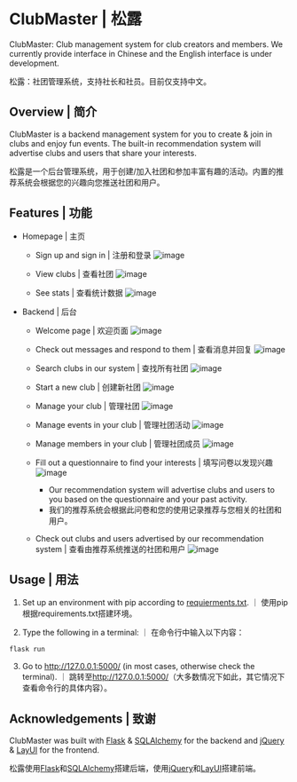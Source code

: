 # ClubMaster | 松露

ClubMaster: Club management system for club creators and members. We currently provide interface in Chinese and the English interface is under development.

松露：社团管理系统，支持社长和社员。目前仅支持中文。

## Overview | 简介

ClubMaster is a backend management system for you to create & join in clubs and enjoy fun events. The built-in recommendation system will advertise clubs and users that share your interests.

松露是一个后台管理系统，用于创建/加入社团和参加丰富有趣的活动。内置的推荐系统会根据您的兴趣向您推送社团和用户。

## Features | 功能

- Homepage | 主页

  - Sign up and sign in | 注册和登录
    ![image](readme_imgs/homepage.png)

  - View clubs | 查看社团
    ![image](readme_imgs/view_clubs.png)

  - See stats | 查看统计数据
    ![image](readme_imgs/see_stats.png)

- Backend | 后台

  - Welcome page | 欢迎页面
    ![image](readme_imgs/backend_welcome.png)

  - Check out messages and respond to them | 查看消息并回复
    ![image](readme_imgs/messages.png)

  - Search clubs in our system | 查找所有社团
    ![image](readme_imgs/search_club.png)

  - Start a new club | 创建新社团
    ![image](readme_imgs/create_club.png)

  - Manage your club | 管理社团
    ![image](readme_imgs/manage_club.png)

  - Manage events in your club | 管理社团活动
    ![image](readme_imgs/manage_events.png)

  - Manage members in your club | 管理社团成员
    ![image](readme_imgs/manage_members.png)

  - Fill out a questionnaire to find your interests | 填写问卷以发现兴趣
    ![image](readme_imgs/questionnaire.png)
    - Our recommendation system will advertise clubs and users to you based on the questionnaire and your past activity.
    - 我们的推荐系统会根据此问卷和您的使用记录推荐与您相关的社团和用户。

  - Check out clubs and users advertised by our recommendation system | 查看由推荐系统推送的社团和用户
    ![image](readme_imgs/recommendation.png)

## Usage | 用法

1. Set up an environment with pip according to [requierments.txt](requirements.txt). ｜ 使用pip根据requirements.txt搭建环境。

2. Type the following in a terminal: ｜ 在命令行中输入以下内容：

```bash
flask run
```

3. Go to <http://127.0.0.1:5000/> (in most cases, otherwise check the terminal). ｜ 跳转至<http://127.0.0.1:5000/>（大多数情况下如此，其它情况下查看命令行的具体内容）。

## Acknowledgements | 致谢

ClubMaster was built with [Flask](https://palletsprojects.com/p/flask/) & [SQLAlchemy](https://sqlalchemy.org) for the backend and [jQuery](https://jquery.com/) & [LayUI](https://layui.itze.cn/) for the frontend.

松露使用[Flask](https://palletsprojects.com/p/flask/)和[SQLAlchemy](https://sqlalchemy.org)搭建后端，使用[jQuery](https://jquery.com/)和[LayUI](https://layui.itze.cn/)搭建前端。
